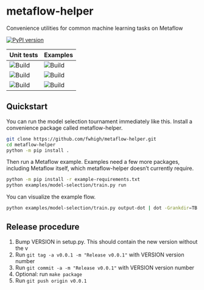 # metaflow-helper

Convenience utilities for common machine learning tasks on Metaflow

[![PyPI version](https://badge.fury.io/py/metaflow-helper.svg)](https://badge.fury.io/py/metaflow-helper)

| Unit tests | Examples |
| ---------- | -------  | 
| ![Build](https://github.com/fwhigh/metaflow-helper/actions/workflows/python36.yml/badge.svg) | ![Build](https://github.com/fwhigh/metaflow-helper/actions/workflows/examples36.yml/badge.svg) |
| ![Build](https://github.com/fwhigh/metaflow-helper/actions/workflows/python37.yml/badge.svg) | ![Build](https://github.com/fwhigh/metaflow-helper/actions/workflows/examples37.yml/badge.svg) |
| ![Build](https://github.com/fwhigh/metaflow-helper/actions/workflows/python38.yml/badge.svg) | ![Build](https://github.com/fwhigh/metaflow-helper/actions/workflows/examples38.yml/badge.svg) |

## Quickstart

You can run the model selection tournament immediately like this. 
Install a convenience package called metaflow-helper.


```bash
git clone https://github.com/fwhigh/metaflow-helper.git
cd metaflow-helper
python -m pip install .
```

Then run a Metaflow example. 
Examples need a few more packages, including Metaflow itself, which metaflow-helper doesn’t currently require.

```bash
python -m pip install -r example-requirements.txt
python examples/model-selection/train.py run
```

You can visualize the example flow.

```bash
python examples/model-selection/train.py output-dot | dot -Grankdir=TB -Tpng -o model-selection-flow.png
```

## Release procedure

1. Bump VERSION in setup.py. This should contain the new version without the v
1. Run `git tag -a v0.0.1 -m "Release v0.0.1"` with VERSION version number
1. Run `git commit -a -m "Release v0.0.1"` with VERSION version number
1. Optional: run `make package`
1. Run `git push origin v0.0.1`
